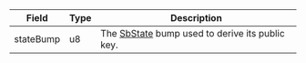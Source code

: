 | Field     | Type | Description                                                                           |
| --------- | ---- | ------------------------------------------------------------------------------------- |
| stateBump | u8   | The [SbState](/feeds/solana/idl/accounts/SbState) bump used to derive its public key. |
